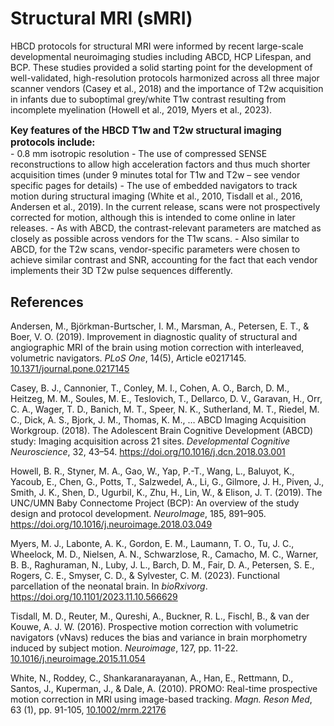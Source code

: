 # Structural MRI (sMRI)

HBCD protocols for structural MRI were informed by recent large-scale developmental neuroimaging studies including ABCD, HCP Lifespan, and BCP. These studies provided a solid starting point for the development of well-validated, high-resolution protocols harmonized across all three major scanner vendors (Casey et al., 2018) and the importance of T2w acquisition in infants due to suboptimal grey/white T1w contrast resulting from incomplete myelination (Howell et al., 2019, Myers et al., 2023).

<p style="font-size: 1.1em; margin-bottom: 0px"><strong>Key features of the HBCD T1w and T2w structural imaging protocols include:</strong></p>
- 0.8 mm isotropic resolution
- The use of compressed SENSE reconstructions to allow high acceleration factors and thus much shorter acquisition times (under 9 minutes total for T1w and T2w – see vendor specific pages for details)
- The use of embedded navigators to track motion during structural imaging (White et al., 2010, Tisdall et al., 2016, Andersen et al., 2019). In the current release, scans were not prospectively corrected for motion, although this is intended to come online in later releases.
- As with ABCD, the contrast-relevant parameters are matched as closely as possible across vendors for the T1w scans.
- Also similar to ABCD, for the T2w scans, vendor-specific parameters were chosen to achieve similar contrast and SNR, accounting for the fact that each vendor implements their 3D T2w pulse sequences differently.

## References
<div class="references">
    <p>Andersen, M., Björkman-Burtscher, I. M., Marsman, A., Petersen, E. T., & Boer, V. O. (2019). Improvement in diagnostic quality of structural and angiographic MRI of the brain using motion correction with interleaved, volumetric navigators.
    <em>PLoS One</em>, 14(5), Article e0217145. <a href="https://doi.org/10.1371/journal.pone.0217145">10.1371/journal.pone.0217145</a></p>
    <p>Casey, B. J., Cannonier, T., Conley, M. I., Cohen, A. O., Barch, D. M., Heitzeg, M. M., Soules, M. E., Teslovich, T., Dellarco, D. V., Garavan, H., Orr, C. A., Wager, T. D., Banich, M. T., Speer, N. K., Sutherland, M. T., Riedel, M. C., Dick, A. S., Bjork, J. M., Thomas, K. M., … ABCD Imaging Acquisition Workgroup. (2018). The Adolescent Brain Cognitive Development (ABCD) study: Imaging acquisition across 21 sites. <em>Developmental Cognitive Neuroscience</em>, 32, 43–54. <a href="https://doi.org/10.1016/j.dcn.2018.03.001">https://doi.org/10.1016/j.dcn.2018.03.001</a></p>
    <p>Howell, B. R., Styner, M. A., Gao, W., Yap, P.-T., Wang, L., Baluyot, K., Yacoub, E., Chen, G., Potts, T., Salzwedel, A., Li, G., Gilmore, J. H., Piven, J., Smith, J. K., Shen, D., Ugurbil, K., Zhu, H., Lin, W., & Elison, J. T. (2019). The UNC/UMN Baby Connectome Project (BCP): An overview of the study design and protocol development. <em>NeuroImage</em>, 185, 891–905. <a href="https://doi.org/10.1016/j.neuroimage.2018.03.049">https://doi.org/10.1016/j.neuroimage.2018.03.049</a></p>
    <p>Myers, M. J., Labonte, A. K., Gordon, E. M., Laumann, T. O., Tu, J. C., Wheelock, M. D., Nielsen, A. N., Schwarzlose, R., Camacho, M. C., Warner, B. B., Raghuraman, N., Luby, J. L., Barch, D. M., Fair, D. A., Petersen, S. E., Rogers, C. E., Smyser, C. D., & Sylvester, C. M. (2023). Functional parcellation of the neonatal brain. In <em>bioRxivorg</em>. <a href="https://doi.org/10.1101/2023.11.10.566629">https://doi.org/10.1101/2023.11.10.566629</a></p>
    <p>Tisdall, M. D., Reuter, M., Qureshi, A., Buckner, R. L., Fischl, B., & van der Kouwe, A. J. W. (2016). Prospective motion correction with volumetric navigators (vNavs) reduces the bias and variance in brain morphometry induced by subject motion. <em>Neuroimage</em>, 127, pp. 11-22. <a href="https://doi.org/10.1016/j.neuroimage.2015.11.054">10.1016/j.neuroimage.2015.11.054</a></p>
    <p>White, N., Roddey, C., Shankaranarayanan, A., Han, E., Rettmann, D., Santos, J., Kuperman, J., & Dale, A. (2010). PROMO: Real-time prospective motion correction in MRI using image-based tracking. <em>Magn. Reson Med</em>, 63 (1), pp. 91-105, <a href="https://doi.org/10.1002/mrm.22176">10.1002/mrm.22176</a></p>
</div>
<br>


